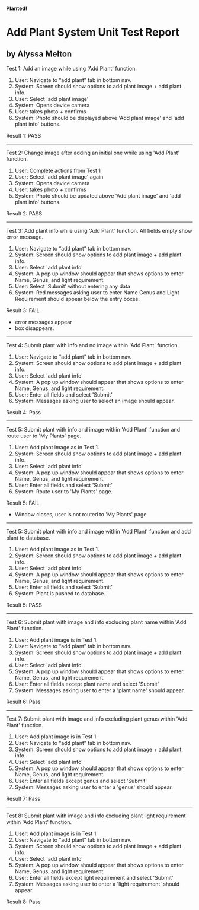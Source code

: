 #### Planted!

# Add Plant System Unit Test Report 
by Alyssa Melton
--------------------------------------------------------------------------------

Test 1: Add an image while using 'Add Plant' function.
  1) User: Navigate to “add plant” tab in bottom nav.
  2) System: Screen should show options to add plant image + add plant info.
  3) User: Select 'add plant image'
  4) System: Opens device camera
  5) User: takes photo + confirms
  6) System: Photo should be displayed above 'Add plant image' and 'add plant info' buttons.

Result 1: PASS

--------------------------------------------------------------------------------

Test 2: Change image after adding an initial one while using 'Add Plant' function.
  1) User: Complete actions from Test 1
  3) User: Select 'add plant image' again
  4) System: Opens device camera
  5) User: takes photo + confirms
  6) System: Photo should be updated above 'Add plant image' and 'add plant info' buttons.

  Result 2: PASS

--------------------------------------------------------------------------------

  Test 3: Add plant info while using 'Add Plant' function. All fields empty show error message.
  1) User: Navigate to “add plant” tab in bottom nav.
  2) System: Screen should show options to add plant image + add plant info.
  3) User: Select 'add plant info'
  4) System: A pop up window should appear that shows options to enter Name, Genus, and light requirement.
  5) User: Select 'Submit' without entering any data
  6) System: Red messages asking user to enter Name Genus and Light Requirement should appear
     below the entry boxes.

  Result 3: FAIL
  - error messages appear
  - box disappears.

--------------------------------------------------------------------------------

Test 4: Submit plant with info and no image within 'Add Plant' function.
1) User: Navigate to “add plant” tab in bottom nav.
2) System: Screen should show options to add plant image + add plant info.
3) User: Select 'add plant info'
4) System: A pop up window should appear that shows options to enter Name, Genus, and light requirement.
5) User: Enter all fields and select 'Submit'
6) System: Messages asking user to select an image should appear.

Result 4: Pass

--------------------------------------------------------------------------------

Test 5: Submit plant with info and image within 'Add Plant' function and route
user to 'My Plants' page.
1) User: Add plant image as in Test 1.
2) System: Screen should show options to add plant image + add plant info.
3) User: Select 'add plant info'
4) System: A pop up window should appear that shows options to enter Name, Genus, and light requirement.
5) User: Enter all fields and select 'Submit'
6) System: Route user to 'My Plants' page.

Result 5: FAIL
- Window closes, user is not routed to 'My Plants' page

--------------------------------------------------------------------------------

Test 5: Submit plant with info and image within 'Add Plant' function and add plant
to database.
1) User: Add plant image as in Test 1.
2) System: Screen should show options to add plant image + add plant info.
3) User: Select 'add plant info'
4) System: A pop up window should appear that shows options to enter Name, Genus, and light requirement.
5) User: Enter all fields and select 'Submit'
6) System: Plant is pushed to database.

Result 5: PASS

--------------------------------------------------------------------------------

Test 6: Submit plant with image and info excluding plant name within 'Add Plant' function.
1) User: Add plant image is in Test 1.
2) User: Navigate to “add plant” tab in bottom nav.
3) System: Screen should show options to add plant image + add plant info.
4) User: Select 'add plant info'
5) System: A pop up window should appear that shows options to enter Name, Genus, and light requirement.
6) User: Enter all fields except plant name and select 'Submit'
7) System: Messages asking user to enter a 'plant name' should appear.

Result 6: Pass

--------------------------------------------------------------------------------

Test 7: Submit plant with image and info excluding plant genus within 'Add Plant' function.
1) User: Add plant image is in Test 1.
2) User: Navigate to “add plant” tab in bottom nav.
3) System: Screen should show options to add plant image + add plant info.
4) User: Select 'add plant info'
5) System: A pop up window should appear that shows options to enter Name, Genus, and light requirement.
6) User: Enter all fields except genus and select 'Submit'
7) System: Messages asking user to enter a 'genus' should appear.

Result 7: Pass

--------------------------------------------------------------------------------

Test 8: Submit plant with image and info excluding plant light requirement within 'Add Plant' function.
1) User: Add plant image is in Test 1.
2) User: Navigate to “add plant” tab in bottom nav.
3) System: Screen should show options to add plant image + add plant info.
4) User: Select 'add plant info'
5) System: A pop up window should appear that shows options to enter Name, Genus, and light requirement.
6) User: Enter all fields except light requirement and select 'Submit'
7) System: Messages asking user to enter a 'light requirement' should appear.

Result 8: Pass
